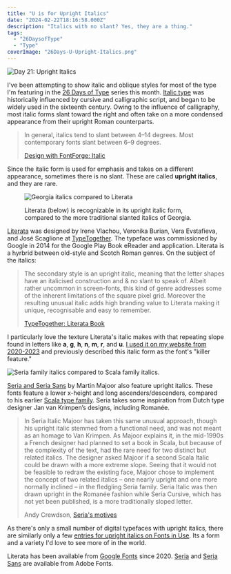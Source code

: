```yaml
---
title: "U is for Upright Italics"
date: "2024-02-22T18:16:58.000Z"
description: "Italics with no slant? Yes, they are a thing."
tags: 
  - "26DaysofType"
  - "Type"
coverImage: "26Days-U-Upright-Italics.png"
---
```


![Day 21: Upright Italics](images/26Days-U-Upright-Italics-1024x576.png)

I've been attempting to show italic and oblique styles for most of the type I'm featuring in the [26 Days of Type](https://nicksimson.com/26-days-of-type/) series this month. [Italic type](https://en.wikipedia.org/wiki/Italic_type) was historically influenced by cursive and calligraphic script, and began to be widely used in the sixteenth century. Owing to the influence of calligraphy, most italic forms slant toward the right and often take on a more condensed appearance from their upright Roman counterparts.

> In general, italics tend to slant between 4–14 degrees. Most contemporary fonts slant between 6–9 degrees.
> 
> [Design with FontForge: Italic](https://designwithfontforge.com/en-US/Italic.html)

Since the italic form is used for emphasis and takes on a different appearance, sometimes there is no slant. These are called **upright italics**, and they are rare.

<figure>

![Georgia italics compared to Literata](images/26Days-U-Upright-Italics-Literata-1024x576.png)

<figcaption>

Literata (below) is recognizable in its upright italic form, compared to the more traditional slanted italics of Georgia.

</figcaption>

</figure>

[Literata](https://www.type-together.com/literata-font) was designed by Irene Vlachou, Veronika Burian, Vera Evstafieva, and José Scaglione at [TypeTogether](https://www.type-together.com/). The typeface was commissioned by Google in 2014 for the Google Play Book eReader and application. Literata is a hyrbrid between old-style and Scotch Roman genres. On the subject of the italics:

> The secondary style is an upright italic, meaning that the letter shapes have an italicised construction and & no slant to speak of. Albeit rather uncommon in screen-fonts, this kind of genre addresses some of the inherent limitations of the square pixel grid. Moreover the resulting unusual italic adds high branding value to Literata making it unique, recognisable and easy to remember.
> 
> [TypeTogether: Literata Book](https://www.type-together.com/literata-book)

I particularly love the texture Literata's italic makes with that repeating slope found in letters like **a**, **g**, **h**, **n**, **m**, **r**, and **u**. [I used it on my website from 2020-2023](https://nicksimson.com/posts/2020-redesign-webfonts-html/) and previously described this italic form as the font's "killer feature."

![Seria family italics compared to Scala family italics.](images/26Days-U-Upright-Italics-Majoor-1024x576.png)

[Seria and Seria Sans](https://www.martinmajoor.com/3_seria.html) by Martin Majoor also feature upright italics. These fonts feature a lower x-height and long ascenders/descenders, compared to his earlier [Scala type family](https://www.martinmajoor.com/1_scala.html). Seria takes some inspiration from Dutch type designer Jan van Krimpen’s designs, including Romanée.

> In Seria Italic Majoor has taken this same unusual approach, though his upright italic stemmed from a functional need, and was not meant as an homage to Van Krimpen. As Majoor explains it, in the mid-1990s a French designer had planned to set a book in Scala, but because of the complexity of the text, had the rare need for two distinct but related italics. The designer asked Majoor if a second Scala Italic could be drawn with a more extreme slope. Seeing that it would not be feasible to redraw the existing face, Majoor chose to implement the concept of two related italics – one nearly upright and one more normally inclined – in the fledgling Seria family. Seria Italic was then drawn upright in the Romanée fashion while Seria Cursive, which has not yet been published, is a more traditionally sloped letter.
> 
> Andy Crewdson, [Seria's motives](https://www.martinmajoor.com/3.2_seria_article_crewdson.html)

As there's only a small number of digital typefaces with upright italics, there are similarly only a few [entries for upright italics on Fonts in Use](https://fontsinuse.com/tags/8483/upright-italic). Its a form and a variety I'd love to see more of in the world.

Literata has been available from [Google Fonts](https://fonts.google.com/specimen/Literata) since 2020. [Seria](https://fonts.adobe.com/fonts/seria) and [Seria Sans](https://fonts.adobe.com/fonts/seria-sans) are available from Adobe Fonts.
